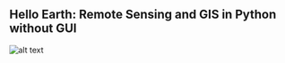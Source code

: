 ## Hello Earth: Remote Sensing and GIS in Python without GUI 

![alt text](https://www.google.com/imgres?imgurl=https%3A%2F%2Fa.storyblok.com%2Ff%2F123723%2F1080x675%2Fbdb3dde388%2Fsentinel2_2-1080x675-1.jpeg&imgrefurl=https%3A%2F%2Fcervest.earth%2Fnews%2Fremote-sensing-of-planet-earth-part-1-introduction-to-satellite-imagery&tbnid=ZDyp_YTh9y-_DM&vet=12ahUKEwiX3MK0zdH4AhXRLzQIHR5ACgkQMygEegUIARDmAQ..i&docid=xDSgOtr85ehaGM&w=1080&h=675&q=remote%20sensing&ved=2ahUKEwiX3MK0zdH4AhXRLzQIHR5ACgkQMygEegUIARDmAQ)

